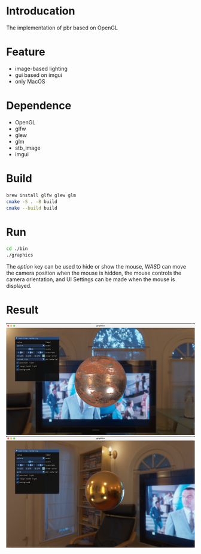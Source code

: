 # Introducation

The implementation of pbr based on OpenGL

# Feature

- image-based lighting
- gui based on imgui
- only MacOS

# Dependence

- OpenGL
- glfw
- glew
- glm
- stb_image
- imgui

# Build

```zsh
brew install glfw glew glm
cmake -S . -B build
cmake --build build
```

# Run
```zsh
cd ./bin
./graphics
```
The *option* key can be used to hide or show the mouse, *WASD* can move the camera position when the mouse is hidden, the mouse controls the camera orientation, and UI Settings can be made when the mouse is displayed.

# Result
![](./img/res.png)
![](./img/res1.png)
